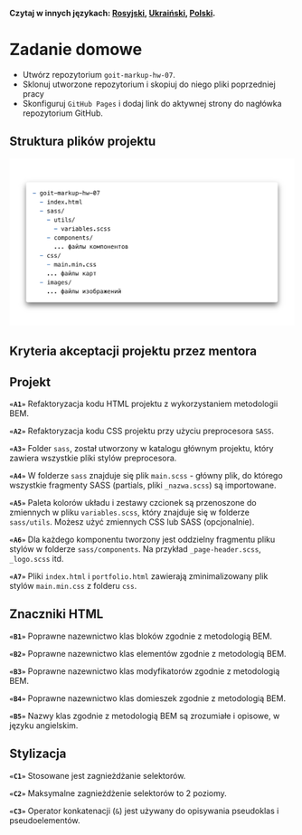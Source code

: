 **Czytaj w innych językach: [Rosyjski](README.md), [Ukraiński](README.ua.md),
[Polski](README.pl.md).**

# Zadanie domowe

- Utwórz repozytorium `goit-markup-hw-07`.
- Sklonuj utworzone repozytorium i skopiuj do niego pliki poprzedniej pracy
- Skonfiguruj `GitHub Pages` i dodaj link do aktywnej strony do nagłówka 
  repozytorium GitHub.

## Struktura plików projektu 

![Struktura plików projektu](./preview.png)

## Kryteria akceptacji projektu przez mentora

## Projekt

**`«A1»`** Refaktoryzacja kodu HTML projektu z wykorzystaniem metodologii BEM. 

**`«A2»`** Refaktoryzacja kodu CSS projektu przy użyciu preprocesora `SASS`.

**`«A3»`** Folder `sass`, został utworzony w katalogu głównym projektu, który 
zawiera wszystkie pliki stylów preprocesora. 

**`«A4»`** W folderze `sass` znajduje się plik `main.scss` - główny plik, do którego
wszystkie fragmenty SASS (partials, pliki `_nazwa.scss`) są importowane.

**`«A5»`** Paleta kolorów układu i zestawy czcionek są przenoszone do zmiennych w pliku
`variables.scss`, który znajduje się w folderze `sass/utils`. Możesz użyć zmiennych CSS 
lub SASS (opcjonalnie). 

**`«A6»`** Dla każdego komponentu tworzony jest oddzielny fragmentu pliku stylów w folderze
`sass/components`. Na przykład `_page-header.scss`, `_logo.scss` itd.

**`«A7»`** Pliki `index.html` i `portfolio.html` zawierają zminimalizowany plik 
stylów `main.min.css` z folderu `css`.

## Znaczniki HTML

**`«B1»`** Poprawne nazewnictwo klas bloków zgodnie z metodologią BEM. 

**`«B2»`** Poprawne nazewnictwo klas elementów zgodnie z metodologią BEM. 

**`«B3»`** Poprawne nazewnictwo klas modyfikatorów zgodnie z metodologią BEM. 

**`«B4»`** Poprawne nazewnictwo klas domieszek zgodnie z metodologią BEM. 

**`«B5»`** Nazwy klas zgodnie z metodologią BEM są zrozumiałe i opisowe, w języku angielskim. 

## Stylizacja

**`«C1»`** Stosowane jest zagnieżdżanie selektorów. 

**`«C2»`** Maksymalne zagnieżdżenie selektorów to 2 poziomy. 

**`«C3»`** Operator konkatenacji (`&`) jest używany do opisywania pseudoklas i
pseudoelementów. 
